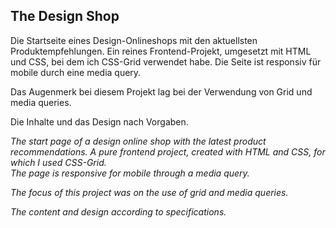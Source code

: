 ## The Design Shop

Die Startseite eines Design-Onlineshops mit den aktuellsten Produktempfehlungen. Ein reines Frontend-Projekt, umgesetzt mit HTML und CSS, bei dem ich CSS-Grid verwendet habe.
Die Seite ist responsiv für mobile durch eine media query.

Das Augenmerk bei diesem Projekt lag bei der Verwendung von Grid und media queries.

Die Inhalte und das Design nach Vorgaben.


*The start page of a design online shop with the latest product recommendations. A pure frontend project, created with HTML and CSS, for which I used CSS-Grid.  
The page is responsive for mobile through a media query.*

*The focus of this project was on the use of grid and media queries.*

*The content and design according to specifications.*
